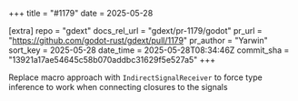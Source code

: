 +++
title = "#1179"
date = 2025-05-28

[extra]
repo = "gdext"
docs_rel_url = "gdext/pr-1179/godot"
pr_url = "https://github.com/godot-rust/gdext/pull/1179"
pr_author = "Yarwin"
sort_key = 2025-05-28
date_time = 2025-05-28T08:34:46Z
commit_sha = "13921a17ae54645c58b070addbc31629f5e527a5"
+++

Replace macro approach with `IndirectSignalReceiver` to force type inference to work when connecting closures to the signals
